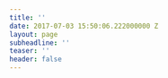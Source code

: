 ```yaml
---
title: ''
date: 2017-07-03 15:50:06.222000000 Z
layout: page
subheadline: ''
teaser: ''
header: false
---
```


